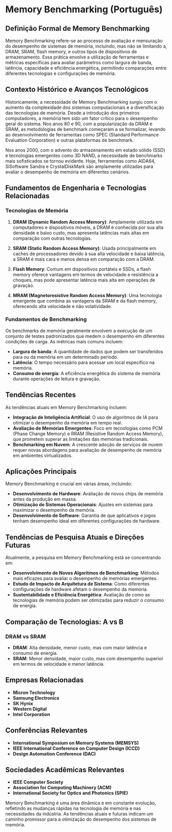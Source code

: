 # Memory Benchmarking (Português)

## Definição Formal de Memory Benchmarking

Memory Benchmarking refere-se ao processo de avaliação e mensuração do desempenho de sistemas de memória, incluindo, mas não se limitando a, DRAM, SRAM, flash memory, e outros tipos de dispositivos de armazenamento. Essa prática envolve a utilização de ferramentas e métricas específicas para avaliar parâmetros como largura de banda, latência, capacidade e eficiência energética, permitindo comparações entre diferentes tecnologias e configurações de memória.

## Contexto Histórico e Avanços Tecnológicos

Historicamente, a necessidade de Memory Benchmarking surgiu com o aumento da complexidade dos sistemas computacionais e a diversificação das tecnologias de memória. Desde a introdução dos primeiros computadores, a memória tem sido um fator crítico para o desempenho geral do sistema. Nos anos 80 e 90, com a popularização da DRAM e SRAM, as metodologias de benchmark começaram a se formalizar, levando ao desenvolvimento de ferramentas como SPEC (Standard Performance Evaluation Corporation) e outras plataformas de benchmark.

Nos anos 2000, com o advento do armazenamento em estado sólido (SSD) e tecnologias emergentes como 3D NAND, a necessidade de benchmarks mais sofisticados se tornou evidente. Hoje, ferramentas como AIDA64, SiSoftware Sandra e CrystalDiskMark são amplamente utilizadas para avaliar o desempenho de memória em diferentes cenários.

## Fundamentos de Engenharia e Tecnologias Relacionadas

### Tecnologias de Memória

1. **DRAM (Dynamic Random Access Memory)**: Amplamente utilizada em computadores e dispositivos móveis, a DRAM é conhecida por sua alta densidade e baixo custo, mas apresenta latências mais altas em comparação com outras tecnologias.
   
2. **SRAM (Static Random Access Memory)**: Usada principalmente em caches de processadores devido à sua alta velocidade e baixa latência, a SRAM é mais cara e menos densa em comparação com a DRAM.

3. **Flash Memory**: Comum em dispositivos portáteis e SSDs, a flash memory oferece vantagens em termos de velocidade e resistência a choques, mas pode apresentar latência mais alta em operações de gravação.

4. **MRAM (Magnetoresistive Random Access Memory)**: Uma tecnologia emergente que combina as vantagens da SRAM e da flash memory, oferecendo alta velocidade e não volatividade.

### Fundamentos de Benchmarking

Os benchmarks de memória geralmente envolvem a execução de um conjunto de testes padronizados que medem o desempenho em diferentes condições de carga. As métricas mais comuns incluem:

- **Largura de banda**: A quantidade de dados que podem ser transferidos para ou da memória em um determinado período.
- **Latência**: O tempo necessário para acessar um local específico na memória.
- **Consumo de energia**: A eficiência energética do sistema de memória durante operações de leitura e gravação.

## Tendências Recentes

As tendências atuais em Memory Benchmarking incluem:

- **Integração de Inteligência Artificial**: O uso de algoritmos de IA para otimizar o desempenho da memória em tempo real.
- **Avaliação de Memórias Emergentes**: Foco em tecnologias como PCM (Phase Change Memory) e RRAM (Resistive Random Access Memory), que prometem superar as limitações das memórias tradicionais.
- **Benchmarking em Nuvem**: A crescente adoção de serviços de nuvem requer novas abordagens para avaliação de desempenho de memória em ambientes virtualizados.

## Aplicações Principais

Memory Benchmarking é crucial em várias áreas, incluindo:

- **Desenvolvimento de Hardware**: Avaliação de novos chips de memória antes da produção em massa.
- **Otimização de Sistemas Operacionais**: Ajustes em sistemas para maximizar o desempenho da memória.
- **Desenvolvimento de Software**: Garantia de que aplicativos e jogos tenham desempenho ideal em diferentes configurações de hardware.

## Tendências de Pesquisa Atuais e Direções Futuras

Atualmente, a pesquisa em Memory Benchmarking está se concentrando em:

- **Desenvolvimento de Novos Algoritmos de Benchmarking**: Métodos mais eficazes para avaliar o desempenho de memórias emergentes.
- **Estudo de Impacto de Arquitetura de Sistema**: Como diferentes configurações de hardware afetam o desempenho da memória.
- **Sustentabilidade e Eficiência Energética**: Avaliação de como as tecnologias de memória podem ser otimizadas para reduzir o consumo de energia.

## Comparação de Tecnologias: A vs B

### DRAM vs SRAM

- **DRAM**: Alta densidade, menor custo, mas com maior latência e consumo de energia.
- **SRAM**: Menor densidade, maior custo, mas com desempenho superior em termos de velocidade e menor latência.

## Empresas Relacionadas

- **Micron Technology**
- **Samsung Electronics**
- **SK Hynix**
- **Western Digital**
- **Intel Corporation**

## Conferências Relevantes

- **International Symposium on Memory Systems (MEMSYS)**
- **IEEE International Conference on Computer Design (ICCD)**
- **Design Automation Conference (DAC)**

## Sociedades Acadêmicas Relevantes

- **IEEE Computer Society**
- **Association for Computing Machinery (ACM)**
- **International Society for Optics and Photonics (SPIE)**

Memory Benchmarking é uma área dinâmica e em constante evolução, refletindo as mudanças rápidas na tecnologia de memória e nas necessidades da indústria. As tendências atuais e futuras indicam um caminho promissor para a otimização do desempenho dos sistemas de memória.